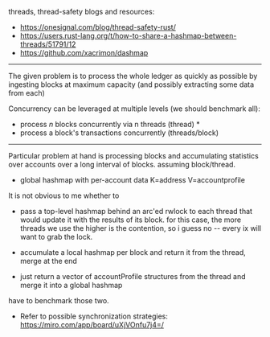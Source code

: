 threads, thread-safety blogs and resources:
- https://onesignal.com/blog/thread-safety-rust/
- https://users.rust-lang.org/t/how-to-share-a-hashmap-between-threads/51791/12
- https://github.com/xacrimon/dashmap


------



The given problem is to process the whole ledger as quickly as possible by ingesting blocks at maximum capacity (and possibly extracting some data from each)

Concurrency can be leveraged at multiple levels (we should benchmark all): 
- process _n_ blocks concurrently via n threads (thread)  *
- process a block's transactions concurrently (threads/block)


----

Particular problem at hand is processing blocks and accumulating statistics over accounts over a long interval of blocks. assuming block/thread.

- global hashmap with per-account data K=address V=accountprofile

It is not obvious to me whether to

- pass a top-level hashmap behind an arc'ed rwlock to each thread that would update it with the results of its block. for this case, the more threads we use the higher is the contention, so i guess no -- every ix will want to grab the lock.


- accumulate a local hashmap per block and return it from the thread, merge at the end 

- just return a vector of accountProfile structures from the thread and merge it into a global hashmap


have to benchmark those two.


* Refer to possible synchronization strategies: https://miro.com/app/board/uXjVOnfu7j4=/ 
